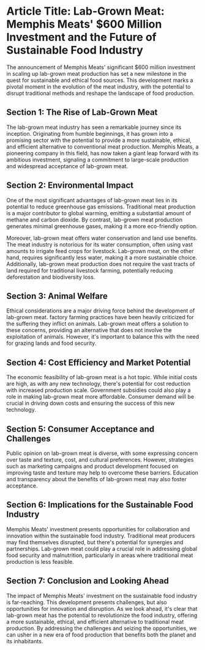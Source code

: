  # Article Title: Lab-Grown Meat: Memphis Meats' $600 Million Investment and the Future of Sustainable Food Industry

The announcement of Memphis Meats' significant $600 million investment in scaling up lab-grown meat production has set a new milestone in the quest for sustainable and ethical food sources. This development marks a pivotal moment in the evolution of the meat industry, with the potential to disrupt traditional methods and reshape the landscape of food production.

## Section 1: The Rise of Lab-Grown Meat

The lab-grown meat industry has seen a remarkable journey since its inception. Originating from humble beginnings, it has grown into a promising sector with the potential to provide a more sustainable, ethical, and efficient alternative to conventional meat production. Memphis Meats, a pioneering company in this field, has now taken a giant leap forward with its ambitious investment, signaling a commitment to large-scale production and widespread acceptance of lab-grown meat.

## Section 2: Environmental Impact

One of the most significant advantages of lab-grown meat lies in its potential to reduce greenhouse gas emissions. Traditional meat production is a major contributor to global warming, emitting a substantial amount of methane and carbon dioxide. By contrast, lab-grown meat production generates minimal greenhouse gases, making it a more eco-friendly option.

Moreover, lab-grown meat offers water conservation and land use benefits. The meat industry is notorious for its water consumption, often using vast amounts to irrigate feed crops for livestock. Lab-grown meat, on the other hand, requires significantly less water, making it a more sustainable choice. Additionally, lab-grown meat production does not require the vast tracts of land required for traditional livestock farming, potentially reducing deforestation and biodiversity loss.

## Section 3: Animal Welfare

Ethical considerations are a major driving force behind the development of lab-grown meat. factory farming practices have been heavily criticized for the suffering they inflict on animals. Lab-grown meat offers a solution to these concerns, providing an alternative that does not involve the exploitation of animals. However, it's important to balance this with the need for grazing lands and food security.

## Section 4: Cost Efficiency and Market Potential

The economic feasibility of lab-grown meat is a hot topic. While initial costs are high, as with any new technology, there's potential for cost reduction with increased production scale. Government subsidies could also play a role in making lab-grown meat more affordable. Consumer demand will be crucial in driving down costs and ensuring the success of this new technology.

## Section 5: Consumer Acceptance and Challenges

Public opinion on lab-grown meat is diverse, with some expressing concern over taste and texture, cost, and cultural preferences. However, strategies such as marketing campaigns and product development focused on improving taste and texture may help to overcome these barriers. Education and transparency about the benefits of lab-grown meat may also foster acceptance.

## Section 6: Implications for the Sustainable Food Industry

Memphis Meats' investment presents opportunities for collaboration and innovation within the sustainable food industry. Traditional meat producers may find themselves disrupted, but there's potential for synergies and partnerships. Lab-grown meat could play a crucial role in addressing global food security and malnutrition, particularly in areas where traditional meat production is less feasible.

## Section 7: Conclusion and Looking Ahead

The impact of Memphis Meats' investment on the sustainable food industry is far-reaching. This development presents challenges, but also opportunities for innovation and disruption. As we look ahead, it's clear that lab-grown meat has the potential to revolutionize the food industry, offering a more sustainable, ethical, and efficient alternative to traditional meat production. By addressing the challenges and seizing the opportunities, we can usher in a new era of food production that benefits both the planet and its inhabitants.